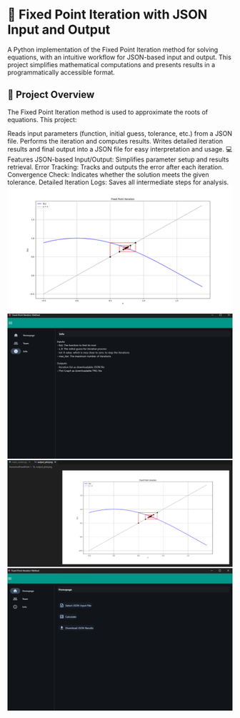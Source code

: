 # 📐 Fixed Point Iteration with JSON Input and Output
A Python implementation of the Fixed Point Iteration method for solving equations, with an intuitive workflow for JSON-based input and output. This project simplifies mathematical computations and presents results in a programmatically accessible format.

## 📝 Project Overview
The Fixed Point Iteration method is used to approximate the roots of equations. This project:

Reads input parameters (function, initial guess, tolerance, etc.) from a JSON file.
Performs the iteration and computes results.
Writes detailed iteration results and final output into a JSON file for easy interpretation and usage.
💻 Features
JSON-based Input/Output: Simplifies parameter setup and results retrieval.
Error Tracking: Tracks and outputs the error after each iteration.
Convergence Check: Indicates whether the solution meets the given tolerance.
Detailed Iteration Logs: Saves all intermediate steps for analysis.
![Kapak](https://github.com/ErenAtasun/NumericalFixedPoint/blob/main/Images/output_plot.png)
![Kapak](https://github.com/ErenAtasun/NumericalFixedPoint/blob/main/Images/screenshot.png)
![Kapak](https://github.com/ErenAtasun/NumericalFixedPoint/blob/main/Images/screenshot1.png)
![Kapak](https://github.com/ErenAtasun/NumericalFixedPoint/blob/main/Images/screenshot2.png)
